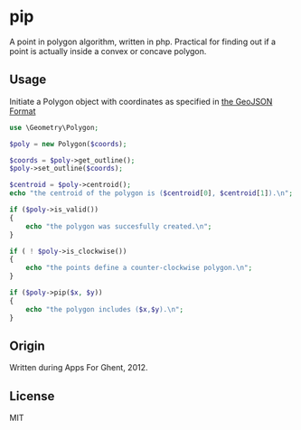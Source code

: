 pip
===

A point in polygon algorithm, written in php. Practical for finding out if a point is actually inside a convex or concave polygon. 

Usage
-----

Initiate a Polygon object with coordinates as specified in [the GeoJSON Format](http://www.geojson.org/geojson-spec.html#polygon)

```PHP
use \Geometry\Polygon;

$poly = new Polygon($coords);

$coords = $poly->get_outline();
$poly->set_outline($coords);

$centroid = $poly->centroid();
echo "the centroid of the polygon is ($centroid[0], $centroid[1]).\n";

if ($poly->is_valid())
{
    echo "the polygon was succesfully created.\n";
}

if ( ! $poly->is_clockwise())
{
    echo "the points define a counter-clockwise polygon.\n";
}

if ($poly->pip($x, $y))
{
    echo "the polygon includes ($x,$y).\n";
}
```

Origin
------

Written during Apps For Ghent, 2012.

License
-------

MIT
